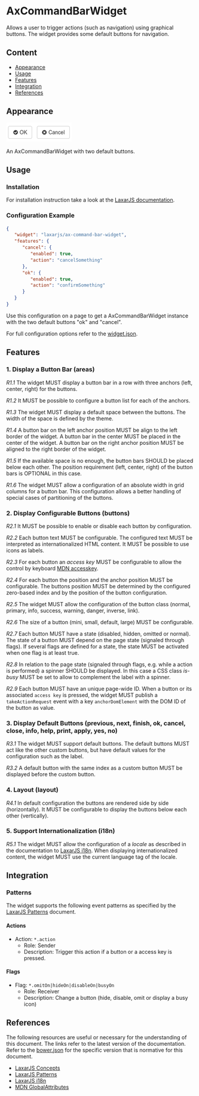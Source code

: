 # AxCommandBarWidget

Allows a user to trigger actions (such as navigation) using graphical buttons.
The widget provides some default buttons for navigation.

## Content
* [Appearance](#appearance)
* [Usage](#usage)
* [Features](#features)
* [Integration](#Integration)
* [References](#references)

## Appearance
![Illustration of the AxCommandBarWidget](docs/img/example_1.png)

An AxCommandBarWidget with two default buttons.


## Usage
### Installation
For installation instruction take a look at the [LaxarJS documentation](https://github.com/LaxarJS/laxar/blob/master/docs/manuals/installing_widgets.md).

### Configuration Example
```json
{
   "widget": "laxarjs/ax-command-bar-widget",
   "features": {
      "cancel": {
         "enabled": true,
         "action": "cancelSomething"
      },
      "ok": {
         "enabled": true,
         "action": "confirmSomething"
      }
   }
}
```
Use this configuration on a page to get a AxCommandBarWidget instance with the two default buttons "ok" and "cancel".

For full configuration options refer to the [widget.json](widget.json).

## Features
### 1. Display a Button Bar (areas)
*R1.1* The widget MUST display a button bar in a row with three anchors (left, center, right) for the buttons.

*R1.2* It MUST be possible to configure a button list for each of the anchors.

*R1.3* The widget MUST display a default space between the buttons.
The width of the space is defined by the theme.

*R1.4* A button bar on the left anchor position MUST be align to the left border of the widget.
A button bar in the center MUST be placed in the center of the widget.
A button bar on the right anchor position MUST be aligned to the right border of the widget.

*R1.5* If the available space is no enough, the button bars SHOULD be placed below each other.
The position requirement (left, center, right) of the button bars is OPTIONAL in this case.

*R1.6* The widget MUST allow a configuration of an absolute width in grid columns for a button bar.
This configuration allows a better handling of special cases of partitioning of the buttons.

### 2. Display Configurable Buttons (buttons)
*R2.1* It MUST be possible to enable or disable each button by configuration.

*R2.2* Each button text MUST be configurable. The configured text MUST be interpreted as internationalized HTML content.
It MUST be possible to use icons as labels.

*R2.3* For each button an *access key* MUST be configurable to allow the control by keyboard [MDN accesskey].

*R2.4* For each button the position and the anchor position MUST be configurable.
The buttons position MUST be determined by the configured zero-based index and by the position of the button configuration.

*R2.5* The widget MUST allow the configuration of the button class (normal, primary, info, success, warning, danger, inverse, link).

*R2.6* The size of a button (mini, small, default, large) MUST be configurable.

*R2.7* Each button MUST have a state (disabled, hidden, omitted or normal).
The state of a button MUST depend on the page state (signaled through flags).
If several flags are defined for a state, the state MUST be activated when one flag is at least true.

*R2.8* In relation to the page state (signaled through flags, e.g. while a action is performed) a spinner SHOULD be displayed.
In this case a CSS class *is-busy* MUST be set to allow to complement the label with a spinner.

*R2.9* Each button MUST have an unique page-wide ID.
When a button or its associated `access key` is pressed, the widget MUST publish a `takeActionRequest` event with a key `anchorDomElement` with the DOM ID of the button as value.


### 3. Display Default Buttons (previous, next, finish, ok, cancel, close, info, help, print, apply, yes, no)
*R3.1* The widget MUST support default buttons.
The default buttons MUST act like the other custom buttons, but have default values for the configuration such as the label.

*R3.2* A default button with the same index as a custom button MUST be displayed before the custom button.

### 4. Layout (layout)
*R4.1* In default configuration the buttons are rendered side by side (horizontally).
It MUST be configurable to display the buttons below each other (vertically).

### 5. Support Internationalization (i18n)
*R5.1* The widget MUST allow the configuration of a *locale* as described in the documentation to [LaxarJS i18n].
When displaying internationalized content, the widget MUST use the current language tag of the locale.

## Integration
### Patterns
The widget supports the following event patterns as specified by the [LaxarJS Patterns](#references) document.

#### Actions
* Action: `*.action`
   * Role: Sender
   * Description: Trigger this action if a button or a access key is pressed.

#### Flags
* Flag: `*.omitOn|hideOn|disableOn|busyOn`
   * Role: Receiver
   * Description: Change a button (hide, disable, omit or display a busy icon)


## References
The following resources are useful or necessary for the understanding of this document.
The links refer to the latest version of the documentation.
Refer to the [bower.json](bower.json) for the specific version that is normative for this document.

* [LaxarJS Concepts]
* [LaxarJS Patterns]
* [LaxarJS i18n]
* [MDN GlobalAttributes]

[LaxarJS Concepts]: https://github.com/LaxarJS/laxar/blob/master/docs/concepts.md "LaxarJS Concepts"
[LaxarJS Patterns]: https://github.com/LaxarJS/laxar_patterns/blob/master/docs/index.md "LaxarJS Patterns"
[LaxarJS i18n]: https://github.com/LaxarJS/laxar/blob/master/docs/manuals/i18n.md "LaxarJS i18n"

[MDN GlobalAttributes]: https://developer.mozilla.org/en-US/docs/HTML/Global_attributes "Mozilla Developer Network: Global Attributes"
[MDN accesskey]: https://developer.mozilla.org/en-US/docs/Web/HTML/Global_attributes/accesskey "Mozilla Developer Network: accesskey"
